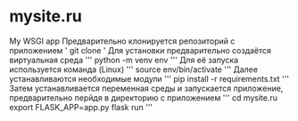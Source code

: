 # mysite.ru
 My WSGI app
Предварительно клонируется репозиторий с приложением
'
git clone
'
Для установки предварительно создаётся виртуальная среда
'''
python -m venv env
'''
Для её запуска используется команда (Linux)
'''
source env/bin/activate
'''
Далее устанавливаются необходимые модули
'''
pip install -r requirements.txt
'''
Затем устанавливается переменная среды и запускается приложение, предварительно перйдя в директорию с приложением
'''
cd mysite.ru
export FLASK_APP=app.py
flask run
'''
